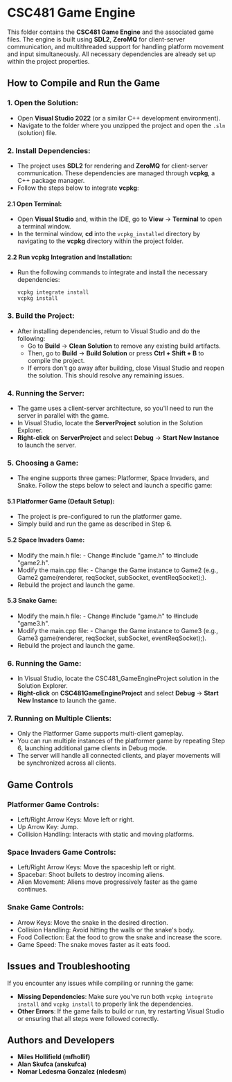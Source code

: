 # CSC481 Game Engine

This folder contains the **CSC481 Game Engine** and the associated game files. The engine is built using **SDL2**, **ZeroMQ** for client-server communication, and multithreaded support for handling platform movement and input simultaneously. All necessary dependencies are already set up within the project properties.

## How to Compile and Run the Game

### 1. **Open the Solution**:
   - Open **Visual Studio 2022** (or a similar C++ development environment).
   - Navigate to the folder where you unzipped the project and open the `.sln` (solution) file.

### 2. **Install Dependencies**:
   - The project uses **SDL2** for rendering and **ZeroMQ** for client-server communication. These dependencies are managed through **vcpkg**, a C++ package manager.
   - Follow the steps below to integrate **vcpkg**:

#### 2.1 **Open Terminal**:
   - Open **Visual Studio** and, within the IDE, go to **View** -> **Terminal** to open a terminal window.
   - In the terminal window, **cd** into the `vcpkg_installed` directory by navigating to the **vcpkg** directory within the project folder.

#### 2.2 **Run vcpkg Integration and Installation**:
   - Run the following commands to integrate and install the necessary dependencies:
     ```
     vcpkg integrate install
     vcpkg install
     ```

### 3. **Build the Project**:
   - After installing dependencies, return to Visual Studio and do the following:
     - Go to **Build** -> **Clean Solution** to remove any existing build artifacts.
     - Then, go to **Build** -> **Build Solution** or press **Ctrl + Shift + B** to compile the project.
     - If errors don't go away after building, close Visual Studio and reopen the solution. This should resolve any remaining issues.

### 4. **Running the Server**:
   - The game uses a client-server architecture, so you'll need to run the server in parallel with the game.
   - In Visual Studio, locate the **ServerProject** solution in the Solution Explorer.
   - **Right-click** on **ServerProject** and select **Debug** -> **Start New Instance** to launch the server.

### 5. **Choosing a Game**:
   - The engine supports three games: Platformer, Space Invaders, and Snake. Follow the steps below to select and launch a specific game:

#### 5.1 **Platformer Game (Default Setup)**:
   - The project is pre-configured to run the platformer game.
   - Simply build and run the game as described in Step 6.

#### 5.2 **Space Invaders Game**:
   - Modify the main.h file:
    - Change #include "game.h" to #include "game2.h".
   - Modify the main.cpp file:
    - Change the Game instance to Game2 (e.g., Game2 game(renderer, reqSocket, subSocket, eventReqSocket);).
   - Rebuild the project and launch the game.

#### 5.3 **Snake Game**:
   - Modify the main.h file:
    - Change #include "game.h" to #include "game3.h".
   - Modify the main.cpp file:
    - Change the Game instance to Game3 (e.g., Game3 game(renderer, reqSocket, subSocket, eventReqSocket);).
   - Rebuild the project and launch the game.

### 6. **Running the Game**:
   - In Visual Studio, locate the CSC481_GameEngineProject solution in the Solution Explorer.
   - **Right-click** on **CSC481GameEngineProject** and select **Debug** -> **Start New Instance** to launch the game.

### 7. **Running on Multiple Clients**:
   - Only the Platformer Game supports multi-client gameplay.
   - You can run multiple instances of the platformer game by repeating Step 6, launching additional game clients in Debug mode.
   - The server will handle all connected clients, and player movements will be synchronized across all clients.

## Game Controls

### Platformer Game Controls:
   - Left/Right Arrow Keys: Move left or right.
   - Up Arrow Key: Jump.
   - Collision Handling: Interacts with static and moving platforms.

### Space Invaders Game Controls:
   - Left/Right Arrow Keys: Move the spaceship left or right.
   - Spacebar: Shoot bullets to destroy incoming aliens.
   - Alien Movement: Aliens move progressively faster as the game continues.

### Snake Game Controls:
   - Arrow Keys: Move the snake in the desired direction.
   - Collision Handling: Avoid hitting the walls or the snake's body.
   - Food Collection: Eat the food to grow the snake and increase the score.
   - Game Speed: The snake moves faster as it eats food.

## Issues and Troubleshooting

If you encounter any issues while compiling or running the game:

- **Missing Dependencies**: Make sure you've run both `vcpkg integrate install` and `vcpkg install` to properly link the dependencies.
- **Other Errors**: If the game fails to build or run, try restarting Visual Studio or ensuring that all steps were followed correctly.

## Authors and Developers

- **Miles Hollifield (mfhollif)**
- **Alan Skufca (anskufca)**
- **Nomar Ledesma Gonzalez (nledesm)**
